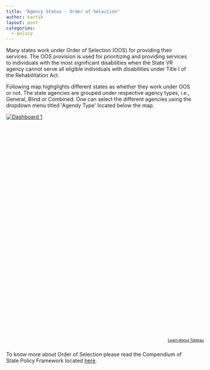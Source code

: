 ```yaml
---
title: "Agency Status - Order of Selection"
author: kartik
layout: post
categories: 
  - policy
---
```



Many states work under Order of Selection (OOS) for providing their services. The OOS  provision is used for prioritizing and providing services to individuals with the most significant disabilities when the State VR agency cannot serve all eligible individuals with disabilities under Title I of the Rehabilitation Act. 

Following map highglights different states as whether they work under OOS or not. The state agencies are grouped under respective agency types, i.e., General, Blind or Combined. One can select the different agencies using the dropdown menu titled 'Agendy Type' located below the map.

<script type="text/javascript" src="http://public.tableausoftware.com/javascripts/api/viz_v1.js"></script><div class="tableauPlaceholder" style="width:544px; height:609px;"><noscript><a href="#"><img alt="Dashboard 1 " src="http:&#47;&#47;public.tableausoftware.com&#47;static&#47;images&#47;Or&#47;OrderofSelection&#47;Dashboard1&#47;1_rss.png" style="border: none" /></a></noscript><object class="tableauViz" width="544" height="609" style="display:none;"><param name="host_url" value="http%3A%2F%2Fpublic.tableausoftware.com%2F" /><param name="site_root" value="" /><param name="name" value="OrderofSelection&#47;Dashboard1" /><param name="tabs" value="no" /><param name="toolbar" value="yes" /><param name="static_image" value="http:&#47;&#47;public.tableausoftware.com&#47;static&#47;images&#47;Or&#47;OrderofSelection&#47;Dashboard1&#47;1.png" /><param name="animate_transition" value="yes" /><param name="display_static_image" value="yes" /><param name="display_spinner" value="yes" /><param name="display_overlay" value="yes" /><param name="display_count" value="yes" /></object></div><div style="width:544px;height:22px;padding:0px 10px 0px 0px;color:black;font:normal 8pt verdana,helvetica,arial,sans-serif;"><div style="float:right; padding-right:8px;"><a href="http://www.tableausoftware.com/public/about-tableau-products?ref=http://public.tableausoftware.com/views/OrderofSelection/Dashboard1" target="_blank">Learn About Tableau</a></div></div>

To know more about Order of Selection please read the Compendium of State Policy Framework located [here](http://vr-rrtc.org/sites/vr-rrtc.org/files/docs/OOS%20Compendium.doc "Compendium of State Policy Framework").

